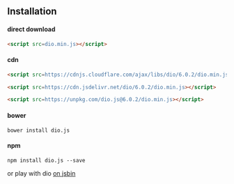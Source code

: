 ## Installation

#### direct download

```html
<script src=dio.min.js></script>
```

#### cdn

```html
<script src=https://cdnjs.cloudflare.com/ajax/libs/dio/6.0.2/dio.min.js></script>
```

```html
<script src=https://cdn.jsdelivr.net/dio/6.0.2/dio.min.js></script>
```

```html
<script src=https://unpkg.com/dio.js@6.0.2/dio.min.js></script>
```

#### bower

```
bower install dio.js
```

#### npm

```
npm install dio.js --save
```

or play with dio [on jsbin](http://jsbin.com/lobavo/edit?js,output)